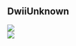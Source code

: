 <h2>DwiiUnknown</h2>

<p>
<a href="https://github.com/ItzMeDwii">
  <img align="center" src="https://github-readme-stats.vercel.app/api?username=ItzMeDwii&show_icons=true&count_private=true&include_all_commits=true&hide_title=false&theme=radical" />
</a>
<br/>
<a href="https://github.com/ItzMeDwii">
  <img align="center" src="https://github-readme-stats.vercel.app/api/top-langs?username=ItzMeDwii&show_icons=true&count_private=true&include_all_commits=true&hide_title=false&theme=radical&langs_count=8&layout=compact" />
</a>
</p>
